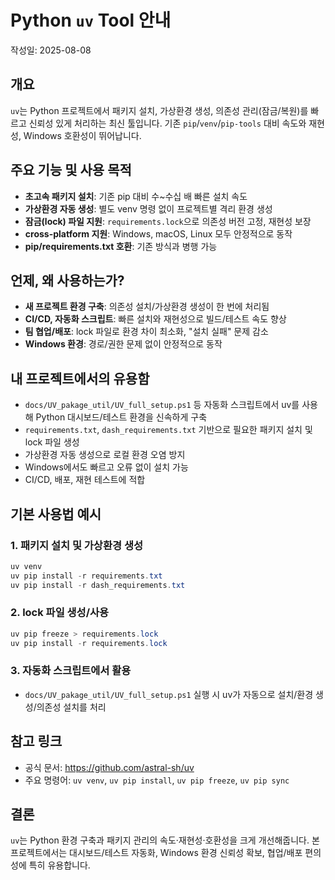 # Python `uv` Tool 안내

작성일: 2025-08-08

## 개요
`uv`는 Python 프로젝트에서 패키지 설치, 가상환경 생성, 의존성 관리(잠금/복원)를 빠르고 신뢰성 있게 처리하는 최신 툴입니다. 기존 `pip`/`venv`/`pip-tools` 대비 속도와 재현성, Windows 호환성이 뛰어납니다.

## 주요 기능 및 사용 목적
- **초고속 패키지 설치**: 기존 pip 대비 수~수십 배 빠른 설치 속도
- **가상환경 자동 생성**: 별도 venv 명령 없이 프로젝트별 격리 환경 생성
- **잠금(lock) 파일 지원**: `requirements.lock`으로 의존성 버전 고정, 재현성 보장
- **cross-platform 지원**: Windows, macOS, Linux 모두 안정적으로 동작
- **pip/requirements.txt 호환**: 기존 방식과 병행 가능

## 언제, 왜 사용하는가?
- **새 프로젝트 환경 구축**: 의존성 설치/가상환경 생성이 한 번에 처리됨
- **CI/CD, 자동화 스크립트**: 빠른 설치와 재현성으로 빌드/테스트 속도 향상
- **팀 협업/배포**: lock 파일로 환경 차이 최소화, "설치 실패" 문제 감소
- **Windows 환경**: 경로/권한 문제 없이 안정적으로 동작

## 내 프로젝트에서의 유용함
- `docs/UV_pakage_util/UV_full_setup.ps1` 등 자동화 스크립트에서 uv를 사용해 Python 대시보드/테스트 환경을 신속하게 구축
- `requirements.txt`, `dash_requirements.txt` 기반으로 필요한 패키지 설치 및 lock 파일 생성
- 가상환경 자동 생성으로 로컬 환경 오염 방지
- Windows에서도 빠르고 오류 없이 설치 가능
- CI/CD, 배포, 재현 테스트에 적합

## 기본 사용법 예시

### 1. 패키지 설치 및 가상환경 생성
```powershell
uv venv
uv pip install -r requirements.txt
uv pip install -r dash_requirements.txt
```

### 2. lock 파일 생성/사용
```powershell
uv pip freeze > requirements.lock
uv pip install -r requirements.lock
```

### 3. 자동화 스크립트에서 활용
- `docs/UV_pakage_util/UV_full_setup.ps1` 실행 시 uv가 자동으로 설치/환경 생성/의존성 설치를 처리

## 참고 링크
- 공식 문서: https://github.com/astral-sh/uv
- 주요 명령어: `uv venv`, `uv pip install`, `uv pip freeze`, `uv pip sync`

## 결론
`uv`는 Python 환경 구축과 패키지 관리의 속도·재현성·호환성을 크게 개선해줍니다. 본 프로젝트에서는 대시보드/테스트 자동화, Windows 환경 신뢰성 확보, 협업/배포 편의성에 특히 유용합니다.

